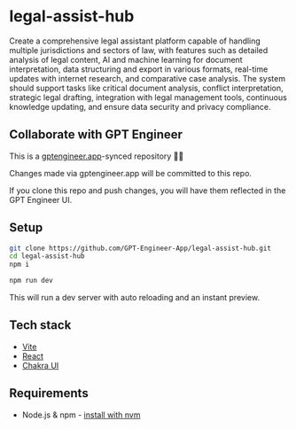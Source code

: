 # legal-assist-hub

Create a comprehensive legal assistant platform capable of handling multiple jurisdictions and sectors of law, with features such as detailed analysis of legal content, AI and machine learning for document interpretation, data structuring and export in various formats, real-time updates with internet research, and comparative case analysis. The system should support tasks like critical document analysis, conflict interpretation, strategic legal drafting, integration with legal management tools, continuous knowledge updating, and ensure data security and privacy compliance.

## Collaborate with GPT Engineer

This is a [gptengineer.app](https://gptengineer.app)-synced repository 🌟🤖

Changes made via gptengineer.app will be committed to this repo.

If you clone this repo and push changes, you will have them reflected in the GPT Engineer UI.

## Setup

```sh
git clone https://github.com/GPT-Engineer-App/legal-assist-hub.git
cd legal-assist-hub
npm i
```

```sh
npm run dev
```

This will run a dev server with auto reloading and an instant preview.

## Tech stack

- [Vite](https://vitejs.dev/)
- [React](https://react.dev/)
- [Chakra UI](https://chakra-ui.com/)

## Requirements

- Node.js & npm - [install with nvm](https://github.com/nvm-sh/nvm#installing-and-updating)
